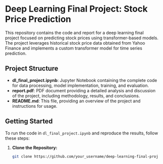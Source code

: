 # Deep Learning Final Project: Stock Price Prediction

This repository contains the code and report for a deep learning final project focused on predicting stock prices using transformer-based models. The project leverages historical stock price data obtained from Yahoo Finance and implements a custom transformer model for time series prediction.

## Project Structure

- **dl_final_project.ipynb**: Jupyter Notebook containing the complete code for data processing, model implementation, training, and evaluation.
- **report.pdf**: PDF document providing a detailed analysis and discussion of the project, including methodology, results, and conclusions.
- **README.md**: This file, providing an overview of the project and instructions for usage.

## Getting Started

To run the code in `dl_final_project.ipynb` and reproduce the results, follow these steps:

1. **Clone the Repository:**

   ```bash
   git clone https://github.com/your_username/deep-learning-final-project.git
